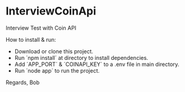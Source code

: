 # InterviewCoinApi
Interview Test with Coin API

How to install & run: 
* Download or clone this project.
* Run ´npm install´ at directory to install dependencies.
* Add ´APP_PORT´ & ´COINAPI_KEY´ to a .env file in main directory.
* Run ´node app´ to run the project.

Regards,
Bob
